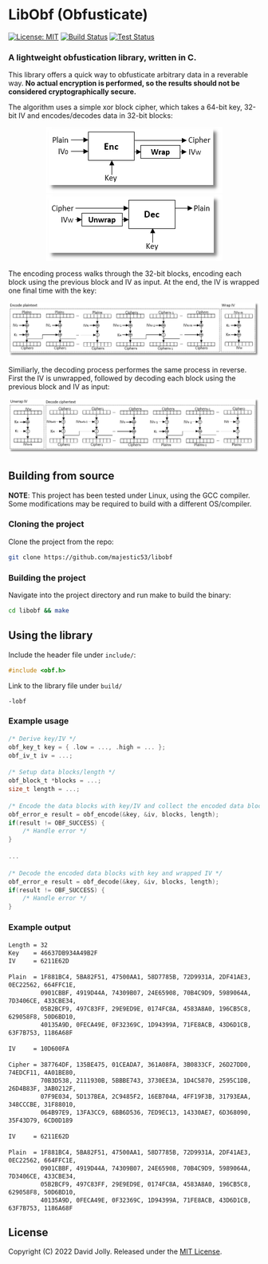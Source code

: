 # LibObf (Obfusticate)

[![License: MIT](https://shields.io/badge/license-MIT-blue.svg?style=flat)](https://github.com/majestic53/libobf/blob/master/LICENSE.md) [![Build Status](https://github.com/majestic53/libobf/workflows/Build/badge.svg)](https://github.com/majestic53/libobf/actions/workflows/build.yml) [![Test Status](https://github.com/majestic53/libobf/workflows/Test/badge.svg)](https://github.com/majestic53/libobf/actions/workflows/test.yml)

### A lightweight obfustication library, written in C.

This library offers a quick way to obfusticate arbitrary data in a reverable way. __No actual encryption is performed, so the results should not be considered cryptographically secure.__

The algorithm uses a simple xor block cipher, which takes a 64-bit key, 32-bit IV and encodes/decodes data in 32-bit blocks:

<p align="center">
    <img src=https://github.com/majestic53/libobf/raw/master/docs/encode_0.png><img src=https://github.com/majestic53/libobf/raw/master/docs/decode_0.png>
</p>

The encoding process walks through the 32-bit blocks, encoding each block using the previous block and IV as input. At the end, the IV is wrapped one final time with the key:

<p align="center">
    <img src=https://github.com/majestic53/libobf/raw/master/docs/encode_1.png>
</p>

Similiarly, the decoding process performes the same process in reverse. First the IV is unwrapped, followed by decoding each block using the previous block and IV as input:

<p align="center">
    <img src=https://github.com/majestic53/libobf/raw/master/docs/decode_1.png>
</p>

## Building from source

__NOTE__: This project has been tested under Linux, using the GCC compiler. Some modifications may be required to build with a different OS/compiler.

### Cloning the project

Clone the project from the repo:

```bash
git clone https://github.com/majestic53/libobf
```

### Building the project

Navigate into the project directory and run make to build the binary:

```bash
cd libobf && make
```

## Using the library

Include the header file under `include/`:

```c
#include <obf.h>
```

Link to the library file under `build/`

```
-lobf
```

### Example usage

```c
/* Derive key/IV */
obf_key_t key = { .low = ..., .high = ... };
obf_iv_t iv = ...;

/* Setup data blocks/length */
obf_block_t *blocks = ...;
size_t length = ...;

/* Encode the data blocks with key/IV and collect the encoded data blocks/wrapped IV */
obf_error_e result = obf_encode(&key, &iv, blocks, length);
if(result != OBF_SUCCESS) {
    /* Handle error */
}

...

/* Decode the encoded data blocks with key and wrapped IV */
obf_error_e result = obf_decode(&key, &iv, blocks, length);
if(result != OBF_SUCCESS) {
    /* Handle error */
}
```

### Example output

```
Length = 32
Key    = 46637DB934A49B2F
IV     = 6211E62D

Plain  = 1F881BC4, 5BA82F51, 47500AA1, 58D7785B, 72D9931A, 2DF41AE3, 0EC22562, 664FFC1E,
         0901CBBF, 4919D44A, 74309B07, 24E65908, 70B4C9D9, 5989064A, 7D3406CE, 433CBE34,
         05B2BCF9, 497C83FF, 29E9ED9E, 0174FC8A, 4583A8A0, 196CB5C8, 629058F8, 50D6BD10,
         40135A9D, 0FECA49E, 0F32369C, 1D94399A, 71FE8ACB, 43D6D1CB, 63F7B753, 1186A68F

IV     = 10D600FA

Cipher = 387764DF, 135BE475, 01CEADA7, 361A08FA, 3B0833CF, 26D27DD0, 74EDCF11, 4A01BE80,
         70B3D538, 2111930B, 5BBBE743, 3730EE3A, 1D4C5870, 2595C1DB, 26D4B83F, 3AB0212F,
         07F9E034, 5D137BEA, 2C9485F2, 16EB704A, 4FF19F3B, 31793EAA, 348CCCBE, 31F88010,
         064B97E9, 13FA3CC9, 6BB6D536, 7ED9EC13, 14330AE7, 6D368090, 35F43D79, 6CD0D189

IV     = 6211E62D

Plain  = 1F881BC4, 5BA82F51, 47500AA1, 58D7785B, 72D9931A, 2DF41AE3, 0EC22562, 664FFC1E,
         0901CBBF, 4919D44A, 74309B07, 24E65908, 70B4C9D9, 5989064A, 7D3406CE, 433CBE34,
         05B2BCF9, 497C83FF, 29E9ED9E, 0174FC8A, 4583A8A0, 196CB5C8, 629058F8, 50D6BD10,
         40135A9D, 0FECA49E, 0F32369C, 1D94399A, 71FE8ACB, 43D6D1CB, 63F7B753, 1186A68F
```

## License

Copyright (C) 2022 David Jolly. Released under the [MIT License](https://github.com/majestic53/libobf/blob/master/LICENSE.md).
